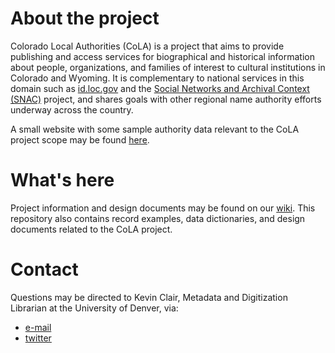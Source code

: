 # About the project

Colorado Local Authorities (CoLA) is a project that aims to provide publishing and access services for biographical and historical information about people, organizations, and families of interest to cultural institutions in Colorado and Wyoming. It is complementary to national services in this domain such as [id.loc.gov](https://id.loc.gov) and the [Social Networks and Archival Context (SNAC)](http://socialarchive.iath.virginia.edu) project, and shares goals with other regional name authority efforts underway across the country.

A small website with some sample authority data relevant to the CoLA project scope may be found [here](http://jackflaps.net/cola).

# What's here

Project information and design documents may be found on our [wiki](wiki). This repository also contains record examples, data dictionaries, and design documents related to the CoLA project.

# Contact

Questions may be directed to Kevin Clair, Metadata and Digitization Librarian at the University of Denver, via:

* [e-mail](mailto:kevin.clair@du.edu)
* [twitter](https://twitter.com/jackflaps)
